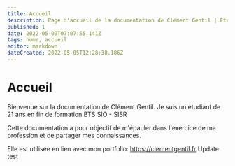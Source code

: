 ```yaml
---
title: Accueil
description: Page d'accueil de la documentation de Clément Gentil | Étudiant en BTS SIO - SISR
published: 1
date: 2022-05-09T07:07:55.141Z
tags: home, accueil
editor: markdown
dateCreated: 2022-05-05T12:28:38.186Z
---
```


# Accueil
Bienvenue sur la documentation de Clément Gentil.
Je suis un étudiant de 21 ans en fin de formation BTS SIO - SISR

Cette documentation a pour objectif de m'épauler dans l'exercice de ma profession et de partager mes connaissances.

Elle est utilisée en lien avec mon portfolio: https://clementgentil.fr
Update test
